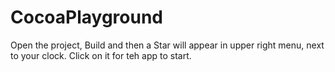 # CocoaPlayground

Open the project, Build and then a Star will appear in upper right menu, next to your clock.
Click on it for teh app to start.

